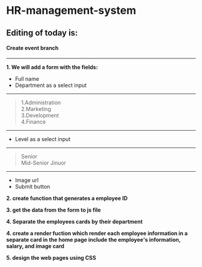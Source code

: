 # HR-management-system

## Editing of today is:

#### Create event branch 
---

**1. We will add a form with the fields:**  

- Full name
- Department as a select input  

---

>  1.Administration  
>  2.Marketing  
>  3.Development  
>  4.Finance  

---

- Level as a select input  

---
> Senior  
> Mid-Senior
> Jinuor 

---

- Image url
- Submit button


**2. create function that generates a employee ID**  

**3. get the data from the form to js file**  

**4. Separate the employees cards by their department**  


**4. create a render fuction which render each employee information in a separate card in the home page include the employee's information, salary, and image card**  

**5. design the web pages using CSS**  


